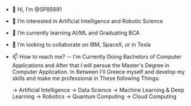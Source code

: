 - 👋 Hi, I’m @SP85691
- 👀 I’m interested in Artificial Intelligence and Robotic Science
- 🌱 I’m currently learning AI/ML and Graduating BCA
- 💞️ I’m looking to collaborate on IBM, SpaceX, or in Tesla
- 📫 How to reach me?
-- I'm Currently Doing Bachelors of Computer Applications and After that I will persue the Master's Degree in Computer Application.
   In Between I'll Greece myself and develop my skills and make me professional in These following Things:
   
   -> Artificial Intelligence
   -> Data Science
   -> Machine Learning & Deep Learning
   -> Robotics 
   -> Quantum Computing
   -> Cloud Computing
<!---
SP85691/SP85691 is a ✨ special ✨ repository because its `README.md` (this file) appears on your GitHub profile.
You can click the Preview link to take a look at your changes.
--->

